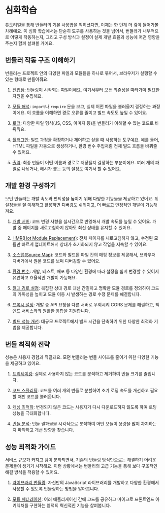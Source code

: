 # 심화학습

튜토리얼을 통해 번들러의 기본 사용법을 익히셨다면, 이제는 한 단계 더 깊이 들어가볼 차례예요.
이 심화 학습에서는 단순히 도구를 사용하는 것을 넘어서, 번들러가 내부적으로 어떻게 작동하는지,
그리고 구성 방식과 설정이 실제 개발 효율과 성능에 어떤 영향을 주는지 함께 살펴볼 거예요.

## 번들러 작동 구조 이해하기

번들러는 프로젝트 안의 다양한 파일과 모듈들을 하나로 묶어서, 브라우저가 실행할 수 있는 형태로 만들어줘요.

1. [진입점](../reference/entry): 번들링이 시작되는 파일이에요. 여기서부터 모든 의존성을 따라가며 필요한 자원을 수집해요.

2. [모듈 해석](../reference/resolution): `import`나 `require` 문을 보고, 실제 어떤 파일을 불러올지 결정하는 과정이에요. 이 흐름을 이해하면 경로 오류를 줄이고 빌드 속도도 높일 수 있어요.

3. [로더](../reference/loader): 다양한 파일 형식(JS, CSS, 이미지 등)을 번들러가 이해할 수 있는 코드로 바꿔줘요.

4. [플러그인](../reference/plugin): 빌드 과정을 확장하거나 제어하고 싶을 때 사용하는 도구예요. 예를 들어, HTML 파일을 자동으로 생성하거나, 환경 변수 주입처럼 전체 빌드 흐름을 바꿔줄 수 있어요.

5. [출력](../reference/output): 최종 번들이 어떤 이름과 경로로 저장될지 결정하는 부분이에요. 여러 개의 파일로 나뉘거나, 해시가 붙는 등의 설정도 여기서 할 수 있어요.

## 개발 환경 구성하기

모던 번들러는 개발 속도와 편의성을 높이기 위해 다양한 기능들을 제공하고 있어요.
위 설정들을 잘 이해하고 활용하면 디버깅도 쉬워지고, 더 빠르고 안정적인 개발이 가능해져요.

1. [개발 서버](../reference/dev/dev-server): 코드 변경 사항을 실시간으로 반영해서 개발 속도를 높일 수 있어요. 개발 중 페이지를 새로고침하지 않아도 최신 상태를 유지할 수 있어요.

2. [HMR(Hot Module Replacement)](../reference/dev/hmr): 전체 페이지를 새로고침하지 않고, 수정된 모듈만 빠르게 업데이트해서 상태가 초기화되지 않고 작업을 지속할 수 있어요.

3. [소스맵(Source Map)](../reference/dev/source-map): 코드와 빌드된 파일 간의 매핑 정보를 제공해서, 브라우저 디버거에서 원본 코드를 보며 디버깅할 수 있어요.

4. [환경 변수](../reference/dev/env-variable): 개발, 테스트, 배포 등 다양한 환경에 따라 설정을 쉽게 변경할 수 있어서 유연하고 효율적인 개발이 가능해요.

5. [절대 경로 설정](../reference/dev/source-map): 복잡한 상대 경로 대신 간결하고 명확한 모듈 경로를 정의하여 코드의 가독성을 높이고 모듈 이동 시 발생하는 경로 수정 문제를 해결합니다.

6. [프록시 설정](../reference/dev/source-map): 개발 중 API 요청을 다른 서버로 우회시켜 CORS 문제를 해결하고, 백엔드 서비스와의 원활한 통합을 지원합니다.

7. [빌드 성능 개선](../reference/dev/source-map): 대규모 프로젝트에서 빌드 시간을 단축하기 위한 다양한 최적화 기법을 제공합니다.

## 번들 최적화 전략

성능은 사용자 경험과 직결돼요. 모던 번들러는 번들 사이즈를 줄이기 위한 다양한 기능을 제공하고 있어요.

1. [트리셰이킹](../reference/optimization/tree-shaking): 실제로 사용하지 않는 코드를 분석하고 제거하여 번들 크기를 줄입니다.

2. [코드 스플리팅](../reference/optimization/code-splitting): 코드를 여러 개의 번들로 분할하여 초기 로딩 속도를 개선하고 필요할 때만 코드를 불러옵니다.

3. [캐싱 최적화](../reference/optimization/code-splitting): 변경되지 않은 코드는 사용자가 다시 다운로드하지 않도록 하여 로딩 성능을 극대화합니다.

4. [번들 분석](../reference/optimization/code-splitting): 번들 결과물을 시각적으로 분석하여 어떤 모듈이 용량을 많이 차지하는지 파악하고 개선 방향을 찾습니다.

## 성능 최적화 가이드

서비스 규모가 커지고 팀이 분화되면서, 기존의 번들링 방식만으로는 해결하기 어려운 문제들이 생기기 시작해요.
이런 상황에서는 번들러의 고급 기능을 통해 보다 구조적인 해결 방식을 적용할 수 있어요.

1. [라이브러리 번들링](../reference/optimization/code-splitting): 자신만의 JavaScript 라이브러리를 개발하고 다양한 환경에서 사용할 수 있도록 번들링하는 방법을 알아봅니다.

2. [모듈 페더레이션](../reference/optimization/code-splitting): 여러 애플리케이션 간에 코드를 공유하고 마이크로 프론트엔드 아키텍처를 구현하는 웹팩의 혁신적인 기능을 살펴봅니다.

